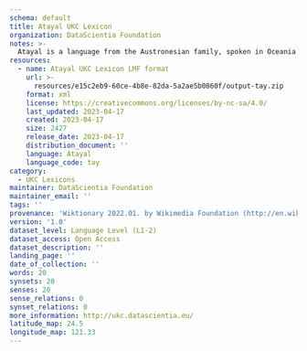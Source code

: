 ```yaml
---
schema: default
title: Atayal UKC Lexicon
organization: DataScientia Foundation
notes: >-
  Atayal is a language from the Austronesian family, spoken in Oceania. The UKC Lexicon of Atayal is represented as a lexico-semantic network. It consists of words, word senses, synsets, as well as sense-level and synset-level relationships.
resources:
  - name: Atayal UKC Lexicon LMF format
    url: >-
      resources/e15c2eb9-60ce-4b8e-82da-5a2ae5b0860f/output-tay.zip
    format: xml
    license: https://creativecommons.org/licenses/by-nc-sa/4.0/
    last_updated: 2023-04-17
    created: 2023-04-17
    size: 2427
    release_date: 2023-04-17
    distribution_document: ''
    language: Atayal
    language_code: tay
category:
  - UKC Lexicons
maintainer: DataScientia Foundation
maintainer_email: ''
tags: ''
provenance: 'Wiktionary 2022.01. by Wikimedia Foundation (http://en.wiktionary.org); CogNet 2.1 by Khuyagbaatar Batsuren, National University of Mongolia (http://cognet.ukc.disi.unitn.it); KinDiv: Kinship Diversity 1.0 by Temuulen Khishigsuren (http://ukc.disi.unitn.it/index.php/kinship/); Princeton WordNet 2.1 by Princeton University (https://wordnet.princeton.edu)'
version: '1.0'
dataset_level: Language Level (L1-2)
dataset_access: Open Access
dataset_description: ''
landing_page: ''
date_of_collection: ''
words: 20
synsets: 20
senses: 20
sense_relations: 0
synset_relations: 0
more_information: http://ukc.datascientia.eu/
latitude_map: 24.5
longitude_map: 121.33
---
```

